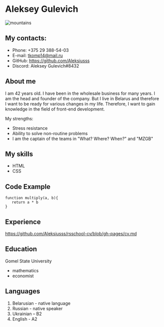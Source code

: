 # Aleksey Gulevich
![mountains](D:\Разное\afon.jpg)
## My contacts:
* Phone: +375 29 388-54-03
* E-mail: tkomp14@mail.ru
* GitHub: https://github.com/Aleksiusss
* Discord: Aleksey Gulevich#8432
## About me
I am 42 years old. I have been in the wholesale business for many years. I am the head and founder of the company. But I live in Belarus and therefore I want to be ready for various changes in my life. Therefore, I want to gain knowledge in the field of front-end development.

My strengths:
* Stress resistance
* Ability to solve non-routine problems
* I am the captain of the teams in "What? Where? When?" and "MZGB"
## My skills
* HTML
* CSS
## Code Example
```
function multiply(a, b){
   return a * b
}
```
## Experience
https://github.com/Aleksiusss/rsschool-cv/blob/gh-pages/cv.md
## Education
Gomel State University
* mathematics
* economist
## Languages
1. Belarusian - native language
1. Russian - native speaker
1. Ukrainian – B2
1. English - A2
